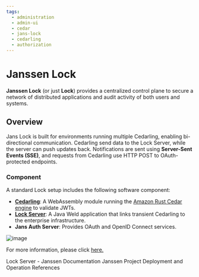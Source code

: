 ```yaml
---
tags:
  - administration
  - admin-ui
  - cedar
  - jans-lock
  - cedarling
  - authorization
---
```


# Janssen Lock

**Janssen Lock** (or just **Lock**) provides a centralized control plane to secure a network of distributed applications and audit activity of both users and systems.

## Overview

Jans Lock is built for environments running multiple Cedarling, enabling bi-directional communication. Cedarling send data to the Lock Server, while the server can push updates back. Notifications are sent using **Server-Sent Events (SSE)**, and requests from Cedarling use HTTP POST to OAuth-protected endpoints.

### Component

A standard Lock setup includes the following software component:

- **[Cedarling](https://docs.jans.io/stable/cedarling/)**: A WebAssembly module running the [Amazon Rust Cedar engine](https://github.com/cedar-policy/cedar) to validate JWTs.
- **[Lock Server](https://docs.jans.io/stable/janssen-server/lock/lock-server/)**: A Java Weld application that links transient Cedarling to the enterprise infrastructure.
- **Jans Auth Server**: Provides OAuth and OpenID Connect services.

![image](https://docs.jans.io/stable/assets/lock-wasm-lock-server-OP.jpg)

For more information, please click [here.](https://docs.jans.io/stable/janssen-server/lock/)

Lock Server - Janssen Documentation
Janssen Project Deployment and Operation References
